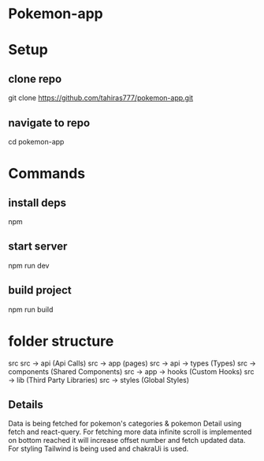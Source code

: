 # Pokemon-app

# Setup

## clone repo

git clone https://github.com/tahiras777/pokemon-app.git

## navigate to repo

cd pokemon-app

# Commands

## install deps

npm

## start server

npm run dev

## build project

npm run build

# folder structure

src
src -> api (Api Calls)
src -> app (pages)
src -> api -> types (Types)
src -> components (Shared Components)
src -> app -> hooks (Custom Hooks)
src -> lib (Third Party Libraries)
src -> styles (Global Styles)

## Details

Data is being fetched for pokemon's categories & pokemon Detail using fetch and react-query. For fetching more data infinite scroll is implemented on bottom reached it will increase offset number and fetch updated data. For styling Tailwind is being used and chakraUi is used.
